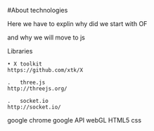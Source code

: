 #About technologies

Here we have to explin why did we start with OF

and why we will move to js


Libraries

	• X toolkit
	https://github.com/xtk/X

	.	three.js
	http://threejs.org/

	.	socket.io
	http://socket.io/

	
google chrome
google API
webGL
HTML5
css

